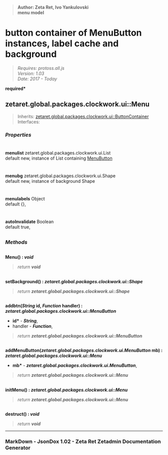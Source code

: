 > __Author: Zeta Ret, Ivo Yankulovski__  
> __menu model__  
# button container of MenuButton instances, label cache and background  
> *Requires: protoss.all.js*  
> *Version: 1.03*  
> *Date: 2017 - Today*  

__required*__

## zetaret.global.packages.clockwork.ui::Menu  
> Inherits: [zetaret.global.packages.clockwork.ui::ButtonContainer](ButtonContainer.md)  
> Interfaces:   

### *Properties*  

#
__menulist__ zetaret.global.packages.clockwork.ui.List  
default new, instance of List containing [MenuButton](MenuButton.md)  

#
__menubg__ zetaret.global.packages.clockwork.ui.Shape  
default new, instance of background Shape  

#
__menulabels__ Object  
default {},   

#
__autoInvalidate__ Boolean  
default true,   


##
### *Methods*  

##
__Menu() : *void*__  
  
> *return __void__*  

##
__setBackground() : *zetaret.global.packages.clockwork.ui::Shape*__  
  
> *return __zetaret.global.packages.clockwork.ui::Shape__*  

##
__addbtn(*String* id, *Function* handler) : *zetaret.global.packages.clockwork.ui::MenuButton*__  
  
- __id*__ - __*String*__,   
- handler - __*Function*__,   
> *return __zetaret.global.packages.clockwork.ui::MenuButton__*  

##
__addMenuButton(*zetaret.global.packages.clockwork.ui.MenuButton* mb) : *zetaret.global.packages.clockwork.ui::Menu*__  
  
- __mb*__ - __*zetaret.global.packages.clockwork.ui.MenuButton*__,   
> *return __zetaret.global.packages.clockwork.ui::Menu__*  

##
__initMenu() : *zetaret.global.packages.clockwork.ui::Menu*__  
  
> *return __zetaret.global.packages.clockwork.ui::Menu__*  

##
__destruct() : *void*__  
  
> *return __void__*  

---
### MarkDown - JsonDox 1.02 - Zeta Ret Zetadmin Documentation Generator
